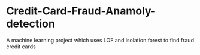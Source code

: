 # Credit-Card-Fraud-Anamoly-detection
A machine learning project which uses LOF and isolation forest to find fraud credit cards
